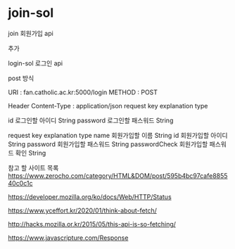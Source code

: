 # join-sol
join 회원가입 api

추가 

login-sol
로그인 api

post 방식

URI : fan.catholic.ac.kr:5000/login METHOD : POST

Header Content-Type : application/json request key explanation type

id 로그인할 아이디 String password 로그인할 패스워드 String

request
key	explanation	type
name	회원가입할 이름	String
id	회원가입할 아이디	String
password	회원가입할 패스워드	String
passwordCheck	회원가입할 패스워드 확인	String

참고 할 사이트 목록
https://www.zerocho.com/category/HTML&DOM/post/595b4bc97cafe885540c0c1c

https://developer.mozilla.org/ko/docs/Web/HTTP/Status

https://www.yceffort.kr/2020/01/think-about-fetch/

http://hacks.mozilla.or.kr/2015/05/this-api-is-so-fetching/

https://www.javascripture.com/Response
